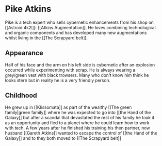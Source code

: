 # Pike Atkins

Pike is a tech expert who sells cybernetic enhancements from his shop on [[Astroid 4k2l]]: [[Atkins Augmentation]]. He loves combining technological and organic components and has developed many new augmentations whilst living in the [[The Scrapyard belt]].

## Appearance

Half of his face and the arm on his left side is cybernetic after an explosion occurred while experimenting with scrap. He is always wearing a grey/green vest with black trowsers. Many who don't know him think he looks stern but in reality he is a very friendly person.

## Childhood

He grew up in [[Klissomata]] as part of the wealthy [[The green family|green family]] where he was expected to go into [[the Hand of the Galaxy]] but after a scandal that devastated the rest of his family he took it as an opportunity and fled to a planet where he could learn how to work with tech. A few years after he finished his training his then partner, now husband [[Gareth Atkins]] wanted to escape the control of [[the Hand of the Galaxy]] and to they both moved to [[The Scrapyard belt]]
